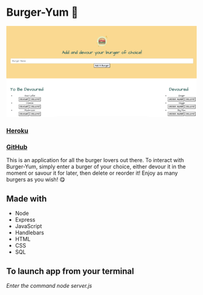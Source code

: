 # Burger-Yum 🍔

![burger-yum](public/assets/img/burgerYum.png)

### [Heroku](https://protected-refuge-48581.herokuapp.com/)
### [GitHub](https://ffakih5.github.io/Burger-Yum/)

 This is an application for all the burger lovers out there. To interact with Burger-Yum, simply enter a burger of your choice, either devour it in the moment or savour it for later, then delete or reorder it! Enjoy as many burgers as you wish! 😋

## Made with
- Node 
- Express
- JavaScript
- Handlebars
- HTML
- CSS
- SQL

## To launch app from your terminal

_Enter the command node server.js_

